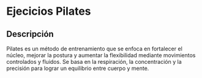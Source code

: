 # Ejecicios Pilates

## Descripción

Pilates es un método de entrenamiento que se enfoca en fortalecer el núcleo, mejorar la postura y aumentar la flexibilidad mediante movimientos controlados y fluidos. Se basa en la respiración, la concentración y la precisión para lograr un equilibrio entre cuerpo y mente.

